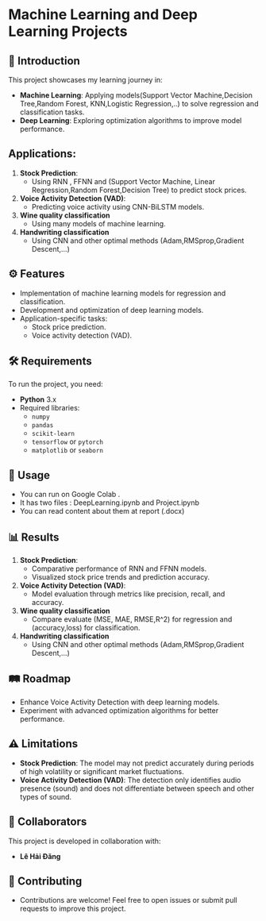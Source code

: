 # Machine Learning and Deep Learning Projects

## 📖 Introduction
This project showcases my learning journey in:
- **Machine Learning**: Applying models(Support Vector Machine,Decision Tree,Random Forest, KNN,Logistic Regression,..) to solve regression and classification tasks.
- **Deep Learning**: Exploring optimization algorithms to improve model performance.

## Applications:
1. **Stock Prediction**:
   - Using RNN , FFNN and (Support Vector Machine, Linear Regression,Random Forest,Decision Tree)  to predict stock prices.
2. **Voice Activity Detection (VAD)**:
   - Predicting voice activity using CNN-BiLSTM models.
3. **Wine quality classification**
   - Using many models of machine learning.
4. **Handwriting classification**
   - Using CNN and other optimal methods (Adam,RMSprop,Gradient Descent,...)
  
   
## ⚙️ Features
- Implementation of machine learning models for regression and classification.
- Development and optimization of deep learning models.
- Application-specific tasks:
  - Stock price prediction.
  - Voice activity detection (VAD).



## 🛠️ Requirements
To run the project, you need:
- **Python** 3.x
- Required libraries:
  - `numpy`
  - `pandas`
  - `scikit-learn`
  - `tensorflow` or `pytorch`
  - `matplotlib` or `seaborn`

## 🚀 Usage
- You can run on Google Colab .
- It has two files : DeepLearning.ipynb and Project.ipynb
- You can read content about them at report (.docx)

## 📊 Results

1. **Stock Prediction**:
   - Comparative performance of RNN and FFNN models.
   - Visualized stock price trends and prediction accuracy.
2. **Voice Activity Detection (VAD)**:
   - Model evaluation through metrics like precision, recall, and accuracy.
3. **Wine quality classification**
   - Compare evaluate (MSE, MAE, RMSE,R^2) for regression and (accuracy,loss) for classification.
4. **Handwriting classification**
   - Using CNN and other optimal methods (Adam,RMSprop,Gradient Descent,...)
  
## 🛤️ Roadmap

- Enhance Voice Activity Detection with deep learning models.
- Experiment with advanced optimization algorithms for better performance.

## ⚠️ Limitations
- **Stock Prediction**: The model may not predict accurately during periods of high volatility or significant market fluctuations.
- **Voice Activity Detection (VAD)**: The detection only identifies audio presence (sound) and does not differentiate between speech and other types of sound.

## 🤝 Collaborators
This project is developed in collaboration with:

- **Lê Hải Đăng**


## 🤝 Contributing
- Contributions are welcome! Feel free to open issues or submit pull requests to improve this project.

